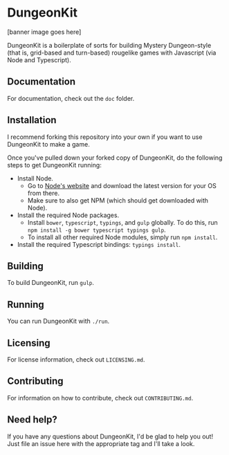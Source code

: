 # DungeonKit

[banner image goes here]

DungeonKit is a boilerplate of sorts for building Mystery Dungeon-style (that is, grid-based and turn-based) rougelike
games with Javascript (via Node and Typescript).

## Documentation

For documentation, check out the `doc` folder.

## Installation

I recommend forking this repository into your own if you want to use DungeonKit to make a game.

Once you've pulled down your forked copy of DungeonKit, do the following steps to get DungeonKit running:

- Install Node.
	- Go to [Node's website](https://nodejs.org) and download the latest version for your OS from there.
	- Make sure to also get NPM (which should get downloaded with Node).
- Install the required Node packages.
	- Install `bower`, `typescript`, `typings`, and `gulp` globally.  To do this, run `npm install -g bower typescript typings gulp`.
	- To install all other required Node modules, simply run `npm install`.
- Install the required Typescript bindings: `typings install`.

## Building

To build DungeonKit, run `gulp`.

## Running

You can run DungeonKit with `./run`.

## Licensing

For license information, check out `LICENSING.md`.

## Contributing

For information on how to contribute, check out `CONTRIBUTING.md`.

## Need help?

If you have any questions about DungeonKit, I'd be glad to help you out!  Just file an issue here with the appropriate
tag and I'll take a look.
